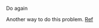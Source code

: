 Do again

Another way to do this problem. [Ref](https://github.com/aQuaYi/LeetCode-in-Go/blob/master/Algorithms/0437.path-sum-iii/path-sum-iii.go)
